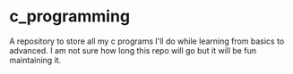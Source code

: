 # c_programming
A repository to store all my c programs I'll do while learning from basics to advanced. I am not sure how long this repo will go but it will be fun maintaining it.

